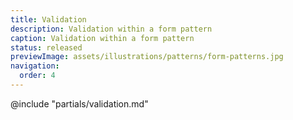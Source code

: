 ```yaml
---
title: Validation
description: Validation within a form pattern
caption: Validation within a form pattern
status: released
previewImage: assets/illustrations/patterns/form-patterns.jpg
navigation:
  order: 4
---
```


@include "partials/validation.md"